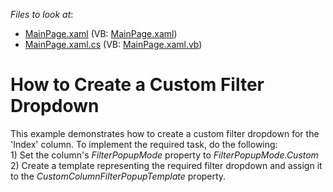 <!-- default file list -->
*Files to look at*:

* [MainPage.xaml](./CS/CustomFilterDropdown/MainPage.xaml) (VB: [MainPage.xaml](./VB/CustomFilterDropdown/MainPage.xaml))
* [MainPage.xaml.cs](./CS/CustomFilterDropdown/MainPage.xaml.cs) (VB: [MainPage.xaml.vb](./VB/CustomFilterDropdown/MainPage.xaml.vb))
<!-- default file list end -->
# How to Create a Custom Filter Dropdown


<p>This example demonstrates how to create a custom filter dropdown for the 'Index' column. To implement the required task, do the following:<br />
1) Set the column's <i>FilterPopupMode</i> property to <i>FilterPopupM</i><i>ode</i><i>.</i><i>Custom</i><br />
2) Create a template representing the required filter dropdown and assign it to the <i>CustomColumnFilterPopupTemplate</i> property.</p>

<br/>



